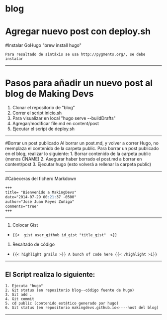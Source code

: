 # blog

Agregar nuevo post con deploy.sh
======

#Instalar GoHugo
       "brew install hugo"

```
Para resaltado de sintáxis se usa http://pygments.org/, se debe instalar
```

---

# Pasos para añadir un nuevo post al blog de Making Devs

1. Clonar el repositorio de "blog"
2. Correr el script inicio.sh
3. Para visualizar en local "hugo serve --buildDrafts"
4. Agregar/modificar file.md en content/post
5. Ejecutar el script de deploy.sh

---

#Borrar un post publicado
    Al borrar un post.md, y volver a correr Hugo, no reemplaza el contenido de la carpeta public.
    Para borrar un post publicado en el blog, realizar lo siguiente:
      1. Borrar contenido de la carpeta public (menos CNAME)
      2. Asegurar haber borrado el post.md a borrar en content/post
      3. Ejecutar hugo (esto volverá a rellenar la carpeta public)

---

#Cabeceras del fichero Markdown

```md
+++
title= "Bienvenido a MakingDevs"
date="2014-07-29 00:21:37 -0500"
author="José Juan Reyes Zuñiga"
comments="true"
+++
```

---

1. Colocar Gist
  + `{{<  gist user_github id_gist "title_gist"  >}}`

1. Resaltado de código
  + `{{< highlight grails >}} A bunch of code here {{< /highlight >i}}`


---

## El Script realiza lo siguiente:
    1. Ejecuta "hugo"
    2. Git status (en repositorio blog--código fuente de hugo)
    3. Git add .
    4. Git commit
    5. cd public (contenido estático generado por hugo)
    6. Git status (en repositorio makingdevs.github.io<----host del blog)
---
